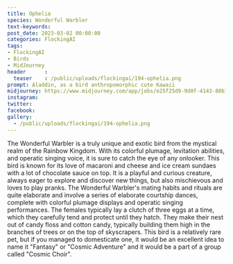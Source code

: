 ```yaml
---
title: Ophelia
species: Wonderful Warbler
text-keywords: 
post_date: 2023-03-02 00:00:00
categories: FlockingAI
tags:
- FlockingAI
- Birds
- MidJourney 
header      :
  teaser    : /public/uploads/flockingai/194-ophelia.png
prompt: Aladdin, as a bird anthropomorphic cute Kawaii
midjourney: https://www.midjourney.com/app/jobs/e25f25d9-9d0f-4143-88b1-0bb8ca81d7b8
instagram: 
twitter: 
facebook: 
gallery: 
  - /public/uploads/flockingai/194-ophelia.png
---
```


The Wonderful Warbler is a truly unique and exotic bird from the mystical realm of the Rainbow Kingdom. With its colorful plumage, levitation abilities, and operatic singing voice, it is sure to catch the eye of any onlooker. This bird is known for its love of macaroni and cheese and ice cream sundaes with a lot of chocolate sauce on top. It is a playful and curious creature, always eager to explore and discover new things, but also mischievous and loves to play pranks. The Wonderful Warbler's mating habits and rituals are quite elaborate and involve a series of elaborate courtship dances, complete with colorful plumage displays and operatic singing performances. The females typically lay a clutch of three eggs at a time, which they carefully tend and protect until they hatch. They make their nest out of candy floss and cotton candy, typically building them high in the branches of trees or on the top of skyscrapers. This bird is a relatively rare pet, but if you managed to domesticate one, it would be an excellent idea to name it "Fantasy" or "Cosmic Adventure" and it would be a part of a group called "Cosmic Choir".